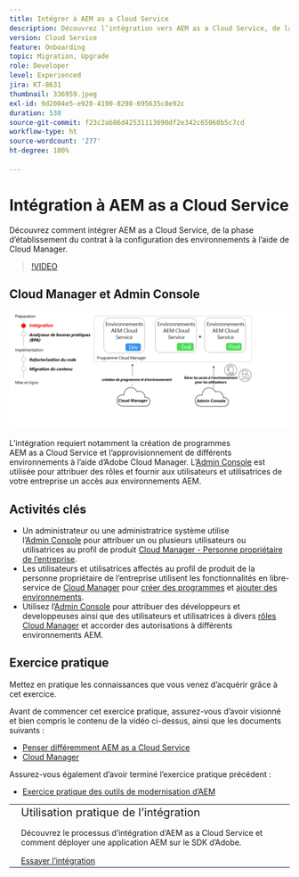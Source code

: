 ```yaml
---
title: Intégrer à AEM as a Cloud Service
description: Découvrez l’intégration vers AEM as a Cloud Service, de la phase d’établissement du contrat à la configuration des environnements à l’aide de Cloud Manager.
version: Cloud Service
feature: Onboarding
topic: Migration, Upgrade
role: Developer
level: Experienced
jira: KT-8631
thumbnail: 336959.jpeg
exl-id: 9d2004e5-e928-4190-8298-695635c8e92c
duration: 530
source-git-commit: f23c2ab86d42531113690df2e342c65060b5c7cd
workflow-type: ht
source-wordcount: '277'
ht-degree: 100%

---
```


# Intégration à AEM as a Cloud Service

Découvrez comment intégrer AEM as a Cloud Service, de la phase d’établissement du contrat à la configuration des environnements à l’aide de Cloud Manager.

>[!VIDEO](https://video.tv.adobe.com/v/336959?quality=12&learn=on)

## Cloud Manager et Admin Console

![Diagramme de haut niveau d’intégration.](assets/onboarding-diagram.png)

L’intégration requiert notamment la création de programmes AEM as a Cloud Service et l’approvisionnement de différents environnements à l’aide d’Adobe Cloud Manager. L’[Admin Console](https://adminconsole.adobe.com/) est utilisée pour attribuer des rôles et fournir aux utilisateurs et utilisatrices de votre entreprise un accès aux environnements AEM.

## Activités clés

+ Un administrateur ou une administratrice système utilise l’[Admin Console](https://adminconsole.adobe.com/) pour attribuer un ou plusieurs utilisateurs ou utilisatrices au profil de produit [Cloud Manager - Personne propriétaire de l’entreprise](https://experienceleague.adobe.com/docs/experience-manager-cloud-manager/using/requirements/setting-up-users-and-roles.html?lang=fr).
+ Les utilisateurs et utilisatrices affectés au profil de produit de la personne propriétaire de l’entreprise utilisent les fonctionnalités en libre-service de [Cloud Manager](https://experienceleague.adobe.com/docs/experience-manager-cloud-manager/using/introduction-to-cloud-manager.html?lang=fr) pour [créer des programmes](https://experienceleague.adobe.com/docs/experience-manager-cloud-service/implementing/using-cloud-manager/production-programs/creating-production-program.html?lang=fr) et [ajouter des environnements](https://experienceleague.adobe.com/docs/experience-manager-cloud-service/implementing/using-cloud-manager/manage-environments.html?lang=fr).
+ Utilisez l’[Admin Console](https://adminconsole.adobe.com/) pour attribuer des développeurs et developpeuses ainsi que des utilisateurs et utilisatrices à divers [rôles Cloud Manager](https://experienceleague.adobe.com/docs/experience-manager-cloud-manager/using/requirements/setting-up-users-and-roles.html?lang=fr) et accorder des autorisations à différents environnements AEM.

## Exercice pratique

Mettez en pratique les connaissances que vous venez d’acquérir grâce à cet exercice.

Avant de commencer cet exercice pratique, assurez-vous d’avoir visionné et bien compris le contenu de la vidéo ci-dessus, ainsi que les documents suivants :

+ [Penser différemment AEM as a Cloud Service](./introduction.md)
+ [Cloud Manager](./cloud-manager.md)

Assurez-vous également d’avoir terminé l’exercice pratique précédent :

+ [Exercice pratique des outils de modernisation d’AEM](./aem-modernization-tools.md#hands-on-exercise)

<table style="border-width:0">
    <tr>
        <td style="width:150px">
            <a  rel="noreferrer"
                target="_blank"
                href="https://github.com/adobe/aem-cloud-engineering-video-series-exercises/tree/session3-onboarding#bootcamp---session-3-on-boarding"><img alt="Exercice pratique : référentiel GitHub" src="./assets/github.png"/>
            </a>        
        </td>
        <td style="width:100%;margin-bottom:1rem;">
            <div style="font-size:1.25rem;font-weight:400;">Utilisation pratique de l’intégration</div>
            <p style="margin:1rem 0">
                Découvrez le processus d’intégration d’AEM as a Cloud Service et comment déployer une application AEM sur le SDK d’Adobe.
            </p>
            <a  rel="noreferrer"
                target="_blank"
                href="https://github.com/adobe/aem-cloud-engineering-video-series-exercises/tree/session3-onboarding#bootcamp---session-3-on-boarding" class="spectrum-Button spectrum-Button--primary spectrum-Button--sizeM">
<span class="spectrum-Button-label has-no-wrap has-text-weight-bold">Essayer l’intégration</span>
</a>
        </td>
    </tr>
</table>
